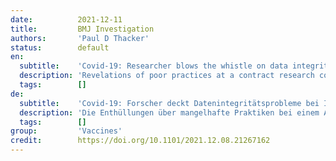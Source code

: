 ```yaml
---
date:          2021-12-11
title:         BMJ Investigation
authors:       'Paul D Thacker'
status:        default
en:
  subtitle:    'Covid-19: Researcher blows the whistle on data integrity issues in Pfizer’s vaccine trial'
  description: 'Revelations of poor practices at a contract research company helping to carry out Pfizer’s pivotal covid-19 vaccine trial raise questions about data integrity and regulatory oversight.'
  tags:        []
de:
  subtitle:    'Covid-19: Forscher deckt Datenintegritätsprobleme bei Impfstoffstudie von Pfizer auf'
  description: 'Die Enthüllungen über mangelhafte Praktiken bei einem Auftragsforschungsunternehmen, das an der Durchführung der entscheidenden Covid-19-Impfstoffstudie von Pfizer beteiligt war, werfen Fragen zur Datenintegrität und behördlichen Aufsicht auf.' 
  tags:        []
group:         'Vaccines'
credit:        https://doi.org/10.1101/2021.12.08.21267162
---
```

